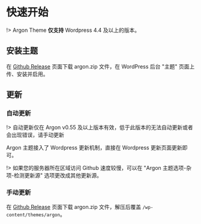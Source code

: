 # 快速开始

!> Argon Theme **仅支持** Wordpress 4.4 及以上的版本。

## 安装主题

在 [Github Release](https://github.com/solstice23/argon-theme/releases) 页面下载 argon.zip 文件，在 WordPress 后台 "主题" 页面上传、安装并启用。

## 更新

### 自动更新

!> 自动更新仅在 Argon v0.55 及以上版本有效，低于此版本的无法自动更新或者会出现错误，请手动更新

Argon 主题接入了 Wordpress 更新机制，直接在 Wordpress 更新页面更新即可。

!> 如果您的服务器所在区域访问 Github 速度较慢，可以在 "Argon 主题选项-杂项-检测更新源" 选项更改成其他更新源。

### 手动更新

在 [Github Release](https://github.com/solstice23/argon-theme/releases) 页面下载 argon.zip 文件，解压后覆盖 `/wp-content/themes/argon`。